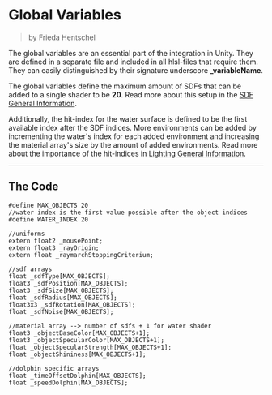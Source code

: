 <div class="container">
    <h1 class="main-heading">Global Variables</h1>
    <blockquote class="author">by Frieda Hentschel</blockquote>
</div>

The global variables are an essential part of the integration in Unity. They are defined in a separate file and included in all hlsl-files that require them. They can easily distinguished by their signature underscore **_variableName**.

The global variables define the maximum amount of SDFs that can be added to a single shader to be **20**. Read more about this setup in the [SDF General Information](sdfs/generalInformation.md). 

Additionally, the hit-index for the water surface is defined to be the first available index after the SDF indices. More environments can be added by incrementing the water's index for each added environment and increasing the material array's size by the amount of added environments. Read more about the importance of the hit-indices in [Lighting General Information](lighting/generalInformation.md).

---

## The Code

``` hlsl
#define MAX_OBJECTS 20
//water index is the first value possible after the object indices
#define WATER_INDEX 20

//uniforms
extern float2 _mousePoint;
extern float3 _rayOrigin;
extern float _raymarchStoppingCriterium;

//sdf arrays
float _sdfType[MAX_OBJECTS];
float3 _sdfPosition[MAX_OBJECTS];
float3 _sdfSize[MAX_OBJECTS];
float _sdfRadius[MAX_OBJECTS];
float3x3 _sdfRotation[MAX_OBJECTS];
float _sdfNoise[MAX_OBJECTS];

//material array --> number of sdfs + 1 for water shader
float3 _objectBaseColor[MAX_OBJECTS+1];
float3 _objectSpecularColor[MAX_OBJECTS+1];
float _objectSpecularStrength[MAX_OBJECTS+1];
float _objectShininess[MAX_OBJECTS+1];

//dolphin specific arrays
float _timeOffsetDolphin[MAX_OBJECTS];
float _speedDolphin[MAX_OBJECTS];
```